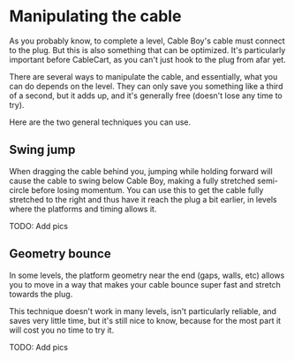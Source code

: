 # Manipulating the cable

As you probably know, to complete a level, Cable Boy's cable must connect to the plug. But this is also something that can be optimized. It's particularly important before CableCart, as you can't just hook to the plug from afar yet.

There are several ways to manipulate the cable, and essentially, what you can do depends on the level. They can only save you something like a third of a second, but it adds up, and it's generally free (doesn't lose any time to try).

Here are the two general techniques you can use.

## Swing jump

When dragging the cable behind you, jumping while holding forward will cause the cable to swing below Cable Boy, making a fully stretched semi-circle before losing momentum. You can use this to get the cable fully stretched to the right and thus have it reach the plug a bit earlier, in levels where the platforms and timing allows it.

TODO: Add pics

## Geometry bounce

In some levels, the platform geometry near the end (gaps, walls, etc) allows you to move in a way that makes your cable bounce super fast and stretch towards the plug.

This technique doesn't work in many levels, isn't particularly reliable, and saves very little time, but it's still nice to know, because for the most part it will cost you no time to try it.

TODO: Add pics